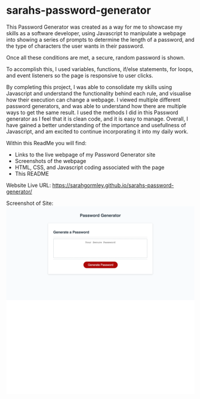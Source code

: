# sarahs-password-generator
This Password Generator was created as a way for me to showcase my skills as a software developer, using Javascript to manipulate a webpage into showing a series of prompts to determine the length of a password, and the type of characters the user wants in their password. 

Once all these conditions are met, a secure, random password is shown. 

To accomplish this, I used variables, functions, if/else statements, for loops, and event listeners so the page is responsive to user clicks. 

By completing this project, I was able to consolidate my skills using Javascript and understand the functionality behind each rule, and visualise how their execution can change a webpage. I viewed multiple different password generators, and was able to understand how there are multiple ways to get the same result. I used the methods I did in this Password generator as I feel that it is clean code, and it is easy to manage. Overall, I have gained a better understanding of the importance and usefullness of Javascript, and am excited to continue incorporating it into my daily work. 

Within this ReadMe you will find: 
- Links to the live webpage of my Password Generator site
- Screenshots of the webpage
- HTML, CSS, and Javascript coding associated with the page
- This README 


Website Live URL: https://sarahgormley.github.io/sarahs-password-generator/
  
Screenshot of Site: ![Password Generator Screenshot](./screenshot.png)

